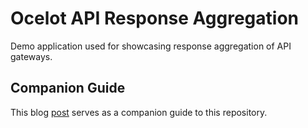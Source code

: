 # Ocelot API Response Aggregation
Demo application used for showcasing response aggregation of API gateways.

## Companion Guide

This blog [post](https://www.pogsdotnet.com/2018/09/api-gateway-response-aggregation-with.html) serves as a companion guide to this repository.
